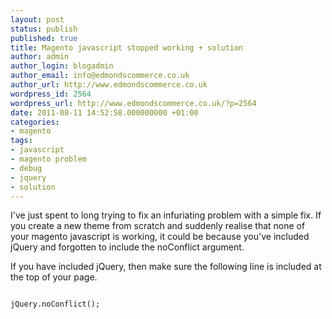 ```yaml
---
layout: post
status: publish
published: true
title: Magento javascript stopped working + solution
author: admin
author_login: blogadmin
author_email: info@edmondscommerce.co.uk
author_url: http://www.edmondscommerce.co.uk
wordpress_id: 2564
wordpress_url: http://www.edmondscommerce.co.uk/?p=2564
date: 2011-08-11 14:52:58.000000000 +01:00
categories:
- magento
tags:
- javascript
- magento problem
- debug
- jquery
- solution
---
```

I've just spent to long trying to fix an infuriating problem with a simple fix. If you create a new theme from scratch and suddenly realise that none of your magento javascript is working, it could be because you've included jQuery and forgotten to include the noConflict argument.

If you have included jQuery, then make sure the following line is included at the top of your page.

<code>
jQuery.noConflict();
</code>
